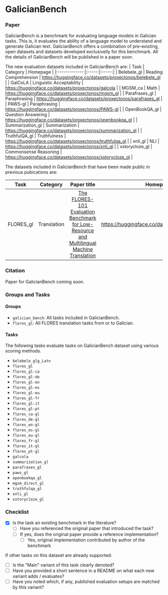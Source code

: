 # GalicianBench

### Paper

GalicianBench is a benchmark for evaluating language models in Galician tasks. This is, it evaluates the ability of a language model to understand and generate Galician text. GalicianBench offers a combination of pre-existing, open datasets and datasets developed exclusivelly for this benchmark. All the details of GalicianBench will be published in a paper soon.

The new evaluation datasets included in GalicianBench are:
| Task          | Category       | Homepage  |
|:-------------:|:-----:|:-----:|
| Belebele_gl | Reading Comprehension | https://huggingface.co/datasets/proxectonos/belebele_gl |
| GalCoLA | Linguistic Acceptability | https://huggingface.co/datasets/proxectonos/galcola |
| MGSM_ca | Math | https://huggingface.co/datasets/proxectonos/mgsm_gl |
| Parafrases_gl | Paraphrasing | https://huggingface.co/datasets/proxectonos/parafrases_gl |
| PAWS-gl | Paraphrasing | https://huggingface.co/datasets/proxectonos/PAWS-gl |
| OpenBookQA_gl | Question Answering | https://huggingface.co/datasets/proxectonos/openbookqa_gl |
| Summarization_gl | Summarization | https://huggingface.co/datasets/proxectonos/summarization_gl |
| TruthfulQA_gl | Truthfulness | https://huggingface.co/datasets/proxectonos/truthfulqa_gl |
| xnli_gl | NLI | https://huggingface.co/datasets/proxectonos/xnli_gl |
| xstorycloze_gl | Commonsense Reasoning | https://huggingface.co/datasets/proxectonos/xstorycloze_gl |

The datasets included in GalicianBench that have been made public in previous pubications are:

| Task          | Category       | Paper title          | Homepage  |
|:-------------:|:-----:|:-------------:|:-----:|
| FLORES_gl | Translation | [The FLORES-101  Evaluation Benchmark for Low-Resource and Multilingual Machine Translation](https://arxiv.org/abs/2106.03193) | https://huggingface.co/datasets/facebook/flores |


### Citation
Paper for GalicianBench coming soon.

### Groups and Tasks

#### Groups

- `galician_bench`: All tasks included in GalicianBench.
- `flores_gl`: All FLORES translation tasks from or to Galician.


#### Tasks

The following tasks evaluate tasks on GalicianBench dataset using various scoring methods.
  - `belebele_glg_Latn`
  - `flores_gl`
  - `flores_gl-ca`
  - `flores_gl-de`
  - `flores_gl-en`
  - `flores_gl-es`
  - `flores_gl-eu`
  - `flores_gl-fr`
  - `flores_gl-it`
  - `flores_gl-pt`
  - `flores_ca-gl`
  - `flores_de-gl`
  - `flores_en-gl`
  - `flores_es-gl`
  - `flores_eu-gl`
  - `flores_fr-gl`
  - `flores_it-gl`
  - `flores_pt-gl`
  - `galcola`
  - `summarization_gl`
  - `parafrases_gl`
  - `paws_gl`
  - `openbookqa_gl`
  - `mgsm_direct_gl`
  - `truthfulqa_gl`
  - `xnli_gl`
  - `xstorycloze_gl`

### Checklist

* [x] Is the task an existing benchmark in the literature?
  * [ ] Have you referenced the original paper that introduced the task?
  * [ ] If yes, does the original paper provide a reference implementation?
    * [ ] Yes, original implementation contributed by author of the benchmark

If other tasks on this dataset are already supported:
* [ ] Is the "Main" variant of this task clearly denoted?
* [ ] Have you provided a short sentence in a README on what each new variant adds / evaluates?
* [ ] Have you noted which, if any, published evaluation setups are matched by this variant?
